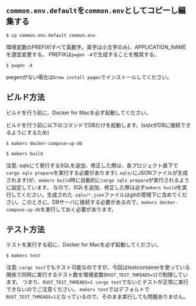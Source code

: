 ## `common.env.default`を`common.env`としてコピーし編集する

```shell
$ cp common.env.default common.env
```

環境変数のPREFIX(すべて英数字。英字は小文字のみ)、APPLICATION_NAMEを適宜変更する。
PREFIXは`pwgen -A`で生成することを推奨する。

```shell
$ pwgen -A
```

pwgenがない場合は`brew install pwgen`でインストールしてください。

## ビルド方法

ビルドを行う前に、Docker for Macを必ず起動してください。

ビルドを行う前に以下のコマンドでDBだけを起動します。(sqlxがDBに接続できるようにするため)

```shell
$ makers docker-compose-up-db
```

```shell
$ makers build
```

注意: sqlxにて発行するSQLを追加、修正した際は、各プロジェクト直下で`cargo sqlx prepare`を実行する必要があります(`.sqlx/`にJSONファイルが生成されます)が、`makers build`時に自動的に`cargo sqlx prepare`が実行されるように設定しています。
なので、SQLを追加、修正した際は必ず`makers build`を実行してください。生成された`.sqlx/*.json`ファイルはgitの管理下に含めてください。このときに、DBサーバに接続する必要があるので、`makers docker-compose-up-db`を実行しておく必要があります。

## テスト方法

テストを実行する前に、Docker for Macを必ず起動してください。

```shell
$ makers test
```

注意: `cargo test`でもテスト可能なのですが、今回はtestcontainerを使っている関係で同時に実行するテスト数を環境変数(`RUST_TEST_THREADS=1`)で制限しています。
つまり、`RUST_TEST_THREADS=1 cargo test`でないとテストが正常に実行できないのでご注意ください。
`makers test`ではデフォルトで`RUST_TEST_THREADS=1`となっているので、そのまま実行しても問題ありません。